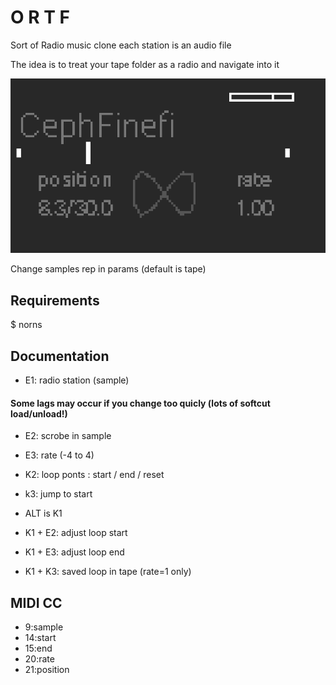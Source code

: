 # O R T F
Sort of Radio music clone
each station is an audio file

The idea is to treat your tape folder as a radio and navigate into it

![GitHub Logo](/ortf.png)

Change samples rep in params
(default is tape)

## Requirements
$ norns


## Documentation
* E1: radio station (sample)

#### Some lags may occur if you change too quicly (lots of softcut load/unload!)

* E2: scrobe in sample
* E3: rate (-4 to 4)

* K2: loop ponts : start / end / reset
* k3: jump to start

* ALT is K1
* K1 + E2: adjust loop start
* K1 + E3: adjust loop end
* K1 + K3: saved  loop in tape (rate=1 only)
 
## MIDI CC
* 9:sample
* 14:start
* 15:end
* 20:rate
* 21:position
